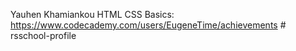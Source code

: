 Yauhen Khamiankou
HTML CSS Basics: https://www.codecademy.com/users/EugeneTime/achievements # rsschool-profile
